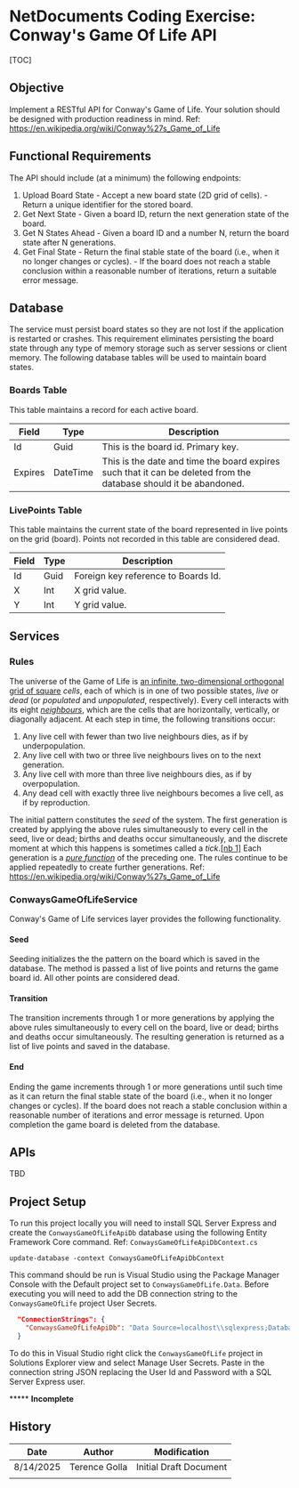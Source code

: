 # NetDocuments Coding Exercise: Conway's Game Of Life API


[TOC]

## Objective

Implement a RESTful API for Conway's Game of Life. Your solution should be designed with  production readiness in mind. Ref:  https://en.wikipedia.org/wiki/Conway%27s_Game_of_Life  

## Functional Requirements

The API should include (at a minimum) the following endpoints:  

1. Upload Board State - Accept a new board state (2D grid of cells). - Return a unique identifier for the stored board.
2. Get Next State - Given a board ID, return the next generation state of the board.  
3. Get N States Ahead - Given a board ID and a number N, return the board state after N generations.  
4. Get Final State - Return the final stable state of the board (i.e., when it no longer changes or cycles). - If the board does not reach a stable conclusion within a reasonable number of iterations,  return a suitable error message.

## Database

The service must persist board states so they are not lost if the application is restarted or crashes. This requirement eliminates persisting the board state through any type of memory storage such as server sessions or client memory. The following database tables will be used to maintain board states.

### Boards Table

This table maintains a record for each active board.

| Field   | Type     | Description                                                  |
| ------- | -------- | ------------------------------------------------------------ |
| Id      | Guid     | This is the board id. Primary key.                           |
| Expires | DateTime | This is the date and time the board expires such that it can be deleted from the database should it be abandoned. |

### LivePoints Table

This table maintains the current state of the board represented in live points on the grid (board). Points not recorded in this table are considered dead.

| Field | Type | Description                         |
| ----- | ---- | ----------------------------------- |
| Id    | Guid | Foreign key reference to Boards Id. |
| X     | Int  | X grid value.                       |
| Y     | Int  | Y grid value.                       |

## Services

### Rules

The universe of the Game of Life is [an infinite, two-dimensional orthogonal grid of square](https://en.wikipedia.org/wiki/Square_tiling) *cells*, each of which is in one of two possible states, *live* or *dead* (or *populated* and *unpopulated*, respectively). Every cell interacts with its eight *[neighbours](https://en.wikipedia.org/wiki/Moore_neighborhood)*, which are the cells that are horizontally, vertically, or diagonally adjacent. At each step in time, the following transitions occur:

1. Any live cell with fewer than two live neighbours dies, as if by underpopulation.
2. Any live cell with two or three live neighbours lives on to the next generation.
3. Any live cell with more than three live neighbours dies, as if by overpopulation.
4. Any dead cell with exactly three live neighbours becomes a live cell, as if by reproduction.

The initial pattern constitutes the *seed* of the system. The first generation is created by applying the above rules simultaneously to every cell in the seed, live or dead; births and deaths occur simultaneously, and the discrete moment at which this happens is sometimes called a *tick*.[[nb 1\]](https://en.wikipedia.org/wiki/Conway's_Game_of_Life#cite_note-7) Each generation is a *[pure function](https://en.wikipedia.org/wiki/Pure_function)* of the preceding one. The rules continue to be applied repeatedly to create further generations. Ref:  https://en.wikipedia.org/wiki/Conway%27s_Game_of_Life  

### ConwaysGameOfLifeService

Conway's Game of Life services layer provides the following functionality.

#### Seed

Seeding initializes the the pattern on the board which is saved in the database. The method is passed a list of live points and returns the game board id. All other points are considered dead.

#### Transition

The transition increments through 1 or more generations by applying the above rules simultaneously to every cell on the board, live or dead; births and deaths occur simultaneously. The resulting generation is returned as a list of live points and saved in the database.

#### End

Ending the game increments through 1 or more generations until such time as it can return the final stable state of the board (i.e., when it no longer changes or cycles). If the board does not reach a stable conclusion within a reasonable number of iterations and error message is returned. Upon completion the game board is deleted from the database. 

## APIs

TBD

## Project Setup

To run this project locally you will need to install SQL Server Express and create the `ConwaysGameOfLifeApiDb` database using the following Entity Framework Core command. Ref: `ConwaysGameOfLifeApiDbContext.cs`

```
update-database -context ConwaysGameOfLifeApiDbContext
```

This command should be run is Visual Studio using the Package Manager Console with the Default project set to `ConwaysGameOfLife.Data`. Before executing you will need to add the DB connection string to the `ConwaysGameOfLife` project User Secrets.

```json
  "ConnectionStrings": {
    "ConwaysGameOfLifeApiDb": "Data Source=localhost\\sqlexpress;Database=ConwaysGameOfLifeApiDb;Integrated Security=false;Encrypt=false;User ID=xxxxxxxx;Password=xxxxxxxx;"
  }
```

To do this in Visual Studio right click the `ConwaysGameOfLife` project in Solutions Explorer view and select Manage User Secrets. Paste in the connection string JSON replacing the User Id and Password with a SQL Server Express user.

***** **Incomplete**

## History

| Date      | Author        | Modification           |
| --------- | ------------- | ---------------------- |
| 8/14/2025 | Terence Golla | Initial Draft Document |
|           |               |                        |

